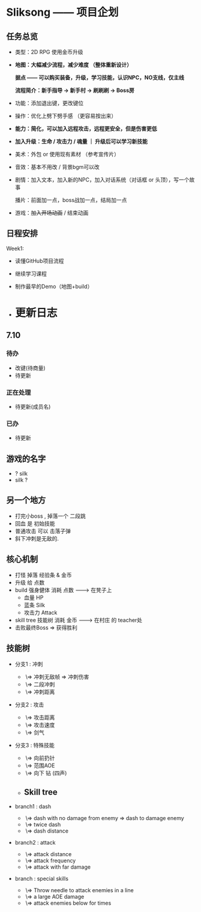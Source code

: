 # Sliksong —— 项目企划



## 任务总览

- 类型：2D RPG 使用金币升级

- **地图：大幅减少流程，减少难度 （整体重新设计）**

	**据点 —— 可以购买装备，升级，学习技能，认识NPC，NO支线，仅主线**

	**流程简介：新手指导 -> 新手村 -> 刷刷刷 -> Boss房**

- 功能：添加退出键，更改键位

- 操作：优化上劈下劈手感 （更容易按出来）

- **能力：简化，可以加入远程攻击，远程更安全，但是伤害更低**

- **加入升级：生命 / 攻击力 / 魂量 ｜ 升级后可以学习新技能**

- 美术：外包 or 使用现有素材 （参考宣传片）

- 音效：基本不用改 / 背景bgm可以改

- 剧情：加入文本，加入新的NPC，加入对话系统（对话框 or 头顶），写一个故事

	播片：前面加一点，boss战加一点，结局加一点

- 游戏：~~加入开场动画~~ / 结束动画



## 日程安排

Week1:  

- 读懂GitHub项目流程
- 继续学习课程
- 制作最早的Demo（地图+build）

- # 更新日志
## 7.10
### 待办 
* 改键(待商量)
* 待更新
### 正在处理
* 待更新(成员名)
### 已办
* 待更新

## 游戏的名字

- ? silk
- silk ?

## 另一个地方

- 打完小boss , 掉落一个 二段跳
- 回血 是 初始技能
- 普通攻击 可以 击落子弹
- 斜下冲刺是无敌的.

## 核心机制

- 打怪 掉落 经验条 & 金币
- 升级 给 点数
- build 强身健体 消耗 点数 ---> 在凳子上
  - 血量 HP
  - 蓝条 Silk
  - 攻击力 Attack
- skill tree 技能树 消耗 金币 ---> 在村庄 的 teacher处
- 击败最终Boss => 获得胜利

## 技能树

- 分支1 : 冲刺
  - ​                \\=> 冲刺无敌帧  => 冲刺伤害
  - ​                \\=> 二段冲刺
  - ​                \\=> 冲刺距离
- 分支2 : 攻击
  - ​                \\=> 攻击距离
  - ​                \\=> 攻击速度
  - ​                \\=> 剑气
- 分支3 : 特殊技能
  - ​                \\=> 向前扔针
  - ​                \\=> 范围AOE
  - ​                \\=> 向下 钻 (四声)
  - ## Skill tree

- branch1 : dash
  - ​                \\=> dash with no damage from enemy => dash to damage enemy
  - ​                \\=> twice dash
  - ​                \\=> dash distance
- branch2 : attack
  - ​                \\=> attack distance
  - ​                \\=> attack frequency
  - ​                \\=> attack with far damage
- branch : special skills
  - ​                \\=> Throw needle to attack enemies in a line
  - ​                \\=> a large AOE damage
  - ​                \\=> attack enemies below for times




